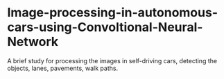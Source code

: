# Image-processing-in-autonomous-cars-using-Convoltional-Neural-Network
A brief study for processing the images in self-driving cars, detecting the objects, lanes, pavements, walk paths. 
